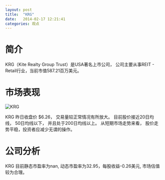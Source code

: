 ```yaml
---
layout: post
title:  "KRG"
date:   2014-02-17 12:21:41
categories: 观点
---
```


# 简介
KRG（Kite Realty Group Trust）是USA著名上市公司，
公司主要从事REIT - Retail行业，当前市值587.21百万美元。

# 市场表现

![KRG](http://finviz.com/chart.ashx?t=KRG&ty=c&ta=1&p=d&s=l)

KRG 昨日收盘价 $6.26，
交易量较正常情况有所放大。
目前股价接近20日均线，
50日均线以下，
并且处于200日均线以上。
从短期市场走势来看，
股价走势平稳，投资者应减少无谓的操作。

# 公司分析
KRG 目前静态市盈率为nan, 动态市盈率为32.95，每股收益-0.26美元,
市场估值较为合理。
